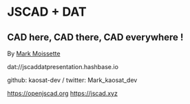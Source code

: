 # JSCAD + DAT
## CAD here, CAD there, CAD everywhere !

By [Mark Moissette]()

dat://jscaddatpresentation.hashbase.io

github: kaosat-dev / twitter: Mark_kaosat_dev

https://openjscad.org https://jscad.xyz
